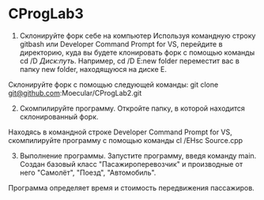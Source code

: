 # CProgLab3

1. Склонируйте форк себе на компьютер
Используя командную строку gitbash или Developer Command Prompt for VS, перейдите в директорию, куда вы будете клонировать форк с помощью команды cd /D *Диск:путь*. Например, cd /D E:new folder переместит вас в папку new folder, находящуюся на диске E.

Склонируйте форк с помощью следующей команды: git clone git@github.com:Moecular/CProgLab2.git

2. Скомпилируйте программу.
Откройте папку, в которой находится склонированный форк.

Находясь в командной строке Developer Command Prompt for VS, скомпилируйте программу с помощью команды cl /EHsc Source.cpp

3. Выполнение программы.
Запустите программу, введя команду main.
Создан базовый класс "Пасажироперевозчик" и производные от него "Самолёт", "Поезд", "Автомобиль".

Программа определяет время и стоимость передвижения пассажиров.
